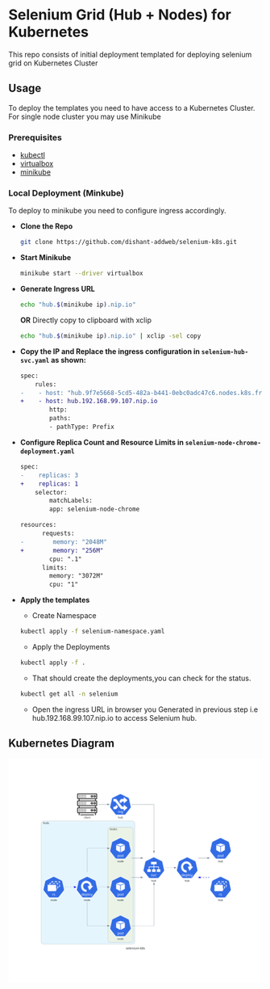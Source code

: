 # Selenium Grid (Hub + Nodes) for Kubernetes

This repo consists of initial deployment templated for deploying selenium grid on Kubernetes Cluster

## Usage

To deploy the templates you need to have access to a Kubernetes Cluster. For single node cluster you may use Minikube

### Prerequisites

- [kubectl](https://kubernetes.io/docs/tasks/tools/install-kubectl/#install-kubectl-on-linux)
- [virtualbox](https://www.virtualbox.org/)
- [minikube](https://kubernetes.io/docs/tasks/tools/install-minikube/)

### Local Deployment (Minkube)

To deploy to minikube you need to configure ingress accordingly.

- **Clone the Repo**

    ```bash
    git clone https://github.com/dishant-addweb/selenium-k8s.git
    ```

- **Start Minikube**

    ```bash
    minikube start --driver virtualbox
    ```

- **Generate Ingress URL**

    ```bash
    echo "hub.$(minikube ip).nip.io"
    ```

    **OR** Directly copy to clipboard with xclip

    ```bash
    echo "hub.$(minikube ip).nip.io" | xclip -sel copy
    ```

- **Copy the IP and Replace the ingress configuration  in `selenium-hub-svc.yaml` as shown:**

    ```diff
    spec:
        rules:
    -    - host: "hub.9f7e5668-5cd5-482a-b441-0ebc0adc47c6.nodes.k8s.fr-par.scw.cloud"
    +    - host: hub.192.168.99.107.nip.io
            http:
            paths:
            - pathType: Prefix
    ```

- **Configure Replica Count and Resource Limits in `selenium-node-chrome-deployment.yaml`**

    ```diff
    spec:
    -    replicas: 3
    +    replicas: 1
        selector:
            matchLabels:
            app: selenium-node-chrome
    ```

    ```diff
    resources:
          requests:
    -        memory: "2048M"
    +        memory: "256M"
            cpu: ".1"
          limits:
            memory: "3072M"
            cpu: "1"
    ```

- **Apply the templates**

  - Create Namespace

  ```bash
  kubectl apply -f selenium-namespace.yaml
  ```

  - Apply the Deployments
  
  ```bash
  kubectl apply -f .
  ```

  - That should create the deployments,you can check for the status.
  
  ```bash
  kubectl get all -n selenium
  ```

  - Open the ingress URL in browser you Generated in previous step i.e hub.192.168.99.107.nip.io to access Selenium hub.

## Kubernetes Diagram

![Diagram](selenium-k8s.png)